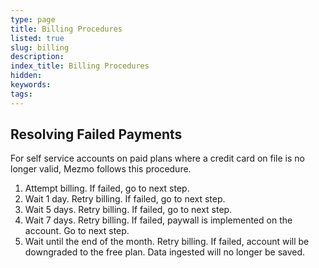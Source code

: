 ```yaml
---
type: page
title: Billing Procedures
listed: true
slug: billing
description: 
index_title: Billing Procedures
hidden: 
keywords: 
tags: 
---
```


## Resolving Failed Payments

For self service accounts on paid plans where a credit card on file is no longer valid, Mezmo follows this procedure.

1. Attempt billing. If failed, go to next step.
2. Wait 1 day. Retry billing. If failed, go to next step.
3. Wait 5 days. Retry billing. If failed, go to next step.  
4. Wait 7 days. Retry billing. If failed, paywall is implemented on the account. Go to next step.
5. Wait until the end of the month. Retry billing. If failed, account will be downgraded to the free plan. Data ingested will no longer be saved.